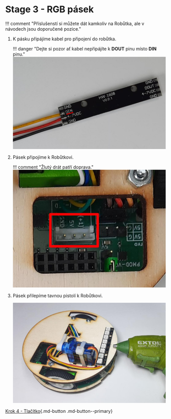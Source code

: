 # Stage 3 - RGB pásek

!!! comment "Příslušenstí si můžete dát kamkoliv na Robůtka, ale v návodech jsou doporučené pozice."

<!-- TODO maybe update pixture and description, LED strips have IN and OUT pad instead of DIN and DOUTq -->
1. K pásku připájíme kabel pro připojení do robůtka.

    !!! danger "Dejte si pozor ať kabel nepřipájíte k **DOUT** pinu místo **DIN** pinu."
    ![soldered light](assets/stage3/soldered_light.jpg)

2. Pásek připojíme k Robůtkovi.

    !!! comment "Žlutý drát patří doprava."
    ![light connector](assets/stage3/light_connector.jpg)

<!-- TODO update pictures to use current wood design -->
3. Pásek přilepíme tavnou pistolí k Robůtkovi.

    ![gluing light](assets/stage3/gluing_light.jpg)

[Krok 4 - Tlačítko](stage4.md){.md-button .md-button--primary}